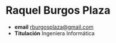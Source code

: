 Raquel Burgos Plaza
===================

 * __email__ rburgosplaza@gmail.com
 * __Titulación__ Ingeniera Informática

